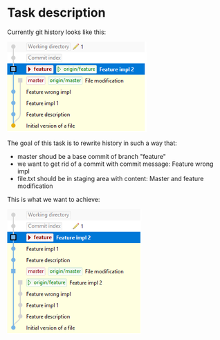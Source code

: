 # Task description

Currently git history looks like this:

![Git Log](./assets/git-log-before.png)

The goal of this task is to rewrite history in such a way that:

* master shoud be a base commit of branch "feature" 
* we want to get rid of a commit with commit message: Feature wrong impl
* file.txt should be in staging area with content: Master and feature modification

This is what we want to achieve:

![Git Log](./assets/git-log-after.png)